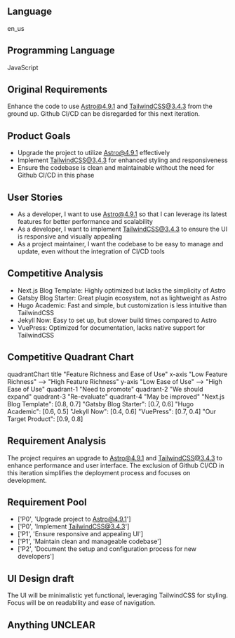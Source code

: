 ## Language

en_us

## Programming Language

JavaScript

## Original Requirements

Enhance the code to use Astro@4.9.1 and TailwindCSS@3.4.3 from the ground up. Github CI/CD can be disregarded for this next iteration.

## Product Goals

- Upgrade the project to utilize Astro@4.9.1 effectively
- Implement TailwindCSS@3.4.3 for enhanced styling and responsiveness
- Ensure the codebase is clean and maintainable without the need for Github CI/CD in this phase

## User Stories

- As a developer, I want to use Astro@4.9.1 so that I can leverage its latest features for better performance and scalability
- As a developer, I want to implement TailwindCSS@3.4.3 to ensure the UI is responsive and visually appealing
- As a project maintainer, I want the codebase to be easy to manage and update, even without the integration of CI/CD tools

## Competitive Analysis

- Next.js Blog Template: Highly optimized but lacks the simplicity of Astro
- Gatsby Blog Starter: Great plugin ecosystem, not as lightweight as Astro
- Hugo Academic: Fast and simple, but customization is less intuitive than TailwindCSS
- Jekyll Now: Easy to set up, but slower build times compared to Astro
- VuePress: Optimized for documentation, lacks native support for TailwindCSS

## Competitive Quadrant Chart

quadrantChart
    title "Feature Richness and Ease of Use"
    x-axis "Low Feature Richness" --> "High Feature Richness"
    y-axis "Low Ease of Use" --> "High Ease of Use"
    quadrant-1 "Need to promote"
    quadrant-2 "We should expand"
    quadrant-3 "Re-evaluate"
    quadrant-4 "May be improved"
    "Next.js Blog Template": [0.8, 0.7]
    "Gatsby Blog Starter": [0.7, 0.6]
    "Hugo Academic": [0.6, 0.5]
    "Jekyll Now": [0.4, 0.6]
    "VuePress": [0.7, 0.4]
    "Our Target Product": [0.9, 0.8]

## Requirement Analysis

The project requires an upgrade to Astro@4.9.1 and TailwindCSS@3.4.3 to enhance performance and user interface. The exclusion of Github CI/CD in this iteration simplifies the deployment process and focuses on development.

## Requirement Pool

- ['P0', 'Upgrade project to Astro@4.9.1']
- ['P0', 'Implement TailwindCSS@3.4.3']
- ['P1', 'Ensure responsive and appealing UI']
- ['P1', 'Maintain clean and manageable codebase']
- ['P2', 'Document the setup and configuration process for new developers']

## UI Design draft

The UI will be minimalistic yet functional, leveraging TailwindCSS for styling. Focus will be on readability and ease of navigation.

## Anything UNCLEAR



